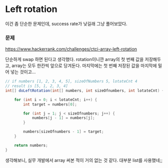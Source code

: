 # Left rotation

이건 좀 단순한 문제인데, success rate가 낮길래 그냥 풀어보았다.

### 문제

<https://www.hackerrank.com/challenges/ctci-array-left-rotation>


단순하게 swap 하면 된다고 생각했다. rotation이니깐 array의 첫 번째 값을 저장해두고, array는 모두 한칸씩 앞으로 당겨둔다. 마지막에는 첫 번째 저장된 값을 마지막에 밀어 넣는 것이고...


```java
// if numbers [1, 2, 3, 4, 5], sizeOfNumbers 5, lotateCnt 4
// result is [5, 1, 2, 3, 4]
int[] doLeftRotation(int[] numbers, int sizeOfnumbers, int lotateCnt) {

	for (int i = 0; i < lotateCnt; i++) {
		int target = numbers[0];

		for (int j = 1; j < sizeOfnumbers; j++) {
			numbers[j - 1] = numbers[j];
		}

		numbers[sizeOfnumbers - 1] = target;
	}

	return numbers;
}

```

생각해보니, 실무 개발에서 array 써본 적이 거의 없는 것 같다. 대부분 list를 사용했네;;